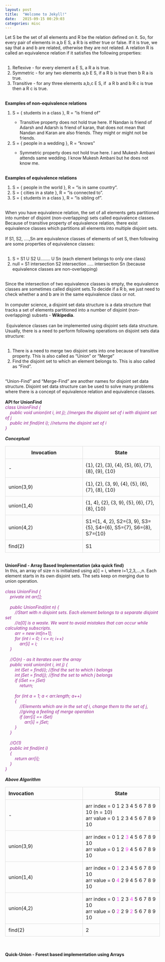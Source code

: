 ```yaml
---
layout: post
title:  "Welcome to Jekyll!"
date:   2015-09-15 00:29:03
categories: misc
---
```


<?xml version="1.0" encoding="UTF-8"?>
<!DOCTYPE html PUBLIC "-//W3C//DTD XHTML 1.0 Transitional//EN" "http://www.w3.org/TR/xhtml1/DTD/xhtml1-transitional.dtd">
<html><head><meta http-equiv="Content-Type" content="text/html; charset=UTF-8"/><meta name="exporter-version" content="Evernote Mac 6.11 (454874)"/><meta name="author" content="anand_vc_com@yahoo.com"/><meta name="created" content="2019-04-01 05:25:53 +0000"/><meta name="source" content="desktop.mac"/><meta name="updated" content="2019-04-02 03:54:12 +0000"/><title>Disjoint Set Data Structure</title></head><body><div>Let S be the set of all elements and R be the relation defined on it. So, for every pair of elements in a,b E S, a R b is either true or false. If it is true, we say that a and b are related, otherwise they are not related. A relation R is called an equivalence relation if it satisfies the following properties:</div><div><br/></div><ol><li>Reflexive - for every element a E S, a R a is true.</li><li>Symmetric - for any two elements a,b E S, if a R b is true then b R a is true.</li><li>Transitive - for any three elements a,b,c E S, if  a R b and b R c is true then a R c is true.</li></ol><div><br/></div><div><b>Examples of non-equivalence relations</b></div><div><ol><li>S = { students in a class }, R = “is friend of”</li><ul><li>Transitive property does not hold true here. If Nandan is friend of Adarsh and Adarsh is friend of karan, that does not mean that Nandan and Karan are also friends. They might or might not be friends.<br/></li></ul><li>S = { people in a wedding }, R = “knows”</li><ul><li>Symmetric property does not hold true here. I and Mukesh Ambani attends same wedding. I know Mukesh Ambani but he does not know me.</li></ul></ol></div><div><br/></div><div><b>Examples of equivalence relations</b></div><div><ol><li>S = { people in the world }, R = “is in same country”.</li><li>S = { cities in a state }, R = “is connected to”.</li><li>S = { students in a class }, R = “is sibling of”.</li></ol></div><div><br/></div><div>When you have equivalence relation, the set of all elements gets partitioned into number of disjoint (non-overlapping) sets called equivalence classes. Because of transitive property of equivalence relation, there exist equivalence classes which partitions all elements into multiple disjoint sets.</div><div><br/></div><div>If S1, S2, ….,Sn are equivalence classes of elements of set S, then following are some properties of equivalence classes:</div><div><br/></div><ol><li>S = S1 U S2 U…….. U Sn (each element belongs to only one class)</li><li>null = S1 intersection S2 intersection ….. intersection Sn (because equivalence classes are non-overlapping)</li></ol><div><br/></div><div>Since the intersection of two equivalence classes is empty, the equivalence classes are sometimes called disjoint sets.To decide if a R b, we just need to check whether a and b are in the same equivalence class or not.</div><div><br/></div><div>In computer science, a disjoint set data structure is a data structure that tracks a set of elements partitioned into a number of disjoint (non-overlapping) subsets - <span style="font-weight: bold;">Wikipedia</span>.</div><div><br/></div><div> Equivalence classes can be implemented using disjoint sets data structure. Usually, there is a need to perform following operations on disjoint sets data structure:</div><div><br/></div><ol><li>There is a need to merge two disjoint sets into one because of transitive property. This is also called as “Union” or “Merge”</li><li>Find the disjoint set to which an element belongs to. This is also called as “Find”. </li></ol><div><br/></div><div>“Union-Find” and “Merge-Find” are another names for disjoint set data structure. Disjoint set data structure can be used to solve many problems where there is a concept of equivalence relation and equivalence classes.</div><div><br/></div><div><span style="font-weight: bold;">API for UnionFind</span></div><div><span style="font-style: italic; color: rgb(148, 33, 146);">class UnionFind {</span></div><div><span style="font-style: italic; color: rgb(148, 33, 146);">    public void union(int i, int j); //merges the disjoint set of i with disjoint set of j</span></div><div><span style="font-style: italic; color: rgb(148, 33, 146);">    public int find(int i); //returns the disjoint set of i</span></div><div><span style="font-style: italic; color: rgb(148, 33, 146);">}</span></div><div><br/></div><div><span style="font-style: italic; font-weight: bold;">Conceptual</span></div><table style="width: 100%; border-collapse: collapse; table-layout: fixed;"><tbody><tr><td style="width: 33.333333333333336%; border: 1px solid rgb(219, 219, 219); padding: 10px; margin: 0px; min-width: 33.333333333333336%;"><div style="text-align: center;"><span style="font-weight: bold;">Invocation</span></div></td><td style="width: 33.333333333333336%; border: 1px solid rgb(219, 219, 219); padding: 10px; margin: 0px; min-width: 33.333333333333336%;"><div style="text-align: center;"><span style="font-weight: bold;">State</span></div></td></tr><tr><td style="border: 1px solid rgb(219, 219, 219); padding: 10px; margin: 0px;"><div>-</div></td><td style="border: 1px solid rgb(219, 219, 219); padding: 10px; margin: 0px;"><div>{1}, {2}, {3}, {4}, {5}, {6}, {7}, {8}, {9}, {10}</div></td></tr><tr><td style="border: 1px solid rgb(219, 219, 219); padding: 10px; margin: 0px;"><div>union(3,9)</div></td><td style="border: 1px solid rgb(219, 219, 219); padding: 10px; margin: 0px;"><div>{1}, {2}, {3, 9}, {4}, {5}, {6}, {7}, {8}, {10}</div></td></tr><tr><td style="border: 1px solid rgb(219, 219, 219); padding: 10px; margin: 0px;"><div>union(1,4)</div></td><td style="border: 1px solid rgb(219, 219, 219); padding: 10px; margin: 0px;"><div>{1, 4}, {2}, {3, 9}, {5}, {6}, {7}, {8}, {10}</div></td></tr><tr><td style="border: 1px solid rgb(219, 219, 219); padding: 10px; margin: 0px;"><div>union(4,2)</div></td><td style="border: 1px solid rgb(219, 219, 219); padding: 10px; margin: 0px;"><div>S1={1, 4, 2}, S2={3, 9}, S3={5}, S4={6}, S5={7}, S6={8}, S7={10}</div></td></tr><tr><td style="border: 1px solid rgb(219, 219, 219); padding: 10px; margin: 0px;"><div>find(2)</div></td><td style="border: 1px solid rgb(219, 219, 219); padding: 10px; margin: 0px;"><div>S1</div></td></tr></tbody></table><div><br/></div><div><span style="font-weight: bold;">UnionFind - Array Based Implementation (aka quick find)</span></div><div>In this, an array of size n is initialized using a[i] = i, where i=1,2,3,…,n. Each element starts in its own disjoint sets. The sets keep on merging due to union operation.</div><div><br/></div><div><span style="font-style: italic; color: rgb(148, 33, 146);">class UnionFind {</span></div><div><span style="font-style: italic; color: rgb(148, 33, 146);">    private int arr[];</span></div><div><br/></div><div><span style="font-style: italic; color: rgb(148, 33, 146);">    public UnionFind(int n) {</span></div><div><span style="font-style: italic; color: rgb(148, 33, 146);">    </span><span style="font-style: italic; color: rgb(148, 33, 146);">    //Start with n disjoint sets. Each element belongs to a separate disjoint set</span></div><div><font color="#942192"><i>        //a[0] is a waste. We want to avoid mistakes that can occur while calculating subscripts.</i></font><br/></div><div><span style="font-style: italic; color: rgb(148, 33, 146);">    </span><span style="font-style: italic; color: rgb(148, 33, 146);">    arr = new int[n+1];</span></div><div><span style="font-style: italic; color: rgb(148, 33, 146);">    </span><span style="font-style: italic; color: rgb(148, 33, 146);">    for (int i = 0; i &lt;= n; i++)</span></div><div><span style="font-style: italic; color: rgb(148, 33, 146);">    </span><span style="font-style: italic; color: rgb(148, 33, 146);">    </span><span style="font-style: italic; color: rgb(148, 33, 146);">    arr[i] = i;</span></div><div><span style="font-style: italic; color: rgb(148, 33, 146);">    }</span></div><div><br/></div><div><span style="font-style: italic; color: rgb(148, 33, 146);">    //O(n) - as it iterates over the array</span></div><div><span style="font-style: italic; color: rgb(148, 33, 146);">    public void union(int i, int j) {</span></div><div><span style="font-style: italic; color: rgb(148, 33, 146);">    </span><span style="font-style: italic; color: rgb(148, 33, 146);">    int iSet = find(i); //find the set to which i belongs</span></div><div><span style="font-style: italic; color: rgb(148, 33, 146);">    </span><span style="font-style: italic; color: rgb(148, 33, 146);">    int jSet = find(j); //find the set to which j belongs</span></div><div><span style="font-style: italic; color: rgb(148, 33, 146);">    </span><span style="font-style: italic; color: rgb(148, 33, 146);">    if (iSet == jSet)</span></div><div><span style="font-style: italic; color: rgb(148, 33, 146);">    </span><span style="font-style: italic; color: rgb(148, 33, 146);">    </span><span style="font-style: italic; color: rgb(148, 33, 146);">    return;</span></div><div><br/></div><div><span style="font-style: italic; color: rgb(148, 33, 146);">    </span><span style="font-style: italic; color: rgb(148, 33, 146);">    for (int a = 1; a &lt; arr.length; a++)</span></div><div><span style="font-style: italic; color: rgb(148, 33, 146);">    </span><span style="font-style: italic; color: rgb(148, 33, 146);">    {</span></div><div><span style="font-style: italic; color: rgb(148, 33, 146);">    </span><span style="font-style: italic; color: rgb(148, 33, 146);">    </span><span style="font-style: italic; color: rgb(148, 33, 146);">    //Elements which are in the set of i, change them to the set of j,</span></div><div><span style="font-style: italic; color: rgb(148, 33, 146);">    </span><span style="font-style: italic; color: rgb(148, 33, 146);">    </span><span style="font-style: italic; color: rgb(148, 33, 146);">    //giving a feeling of merge operation</span></div><div><span style="font-style: italic; color: rgb(148, 33, 146);">    </span><span style="font-style: italic; color: rgb(148, 33, 146);">    </span><span style="font-style: italic; color: rgb(148, 33, 146);">    if (arr[i] == iSet)</span></div><div><span style="font-style: italic; color: rgb(148, 33, 146);">    </span><span style="font-style: italic; color: rgb(148, 33, 146);">    </span><span style="font-style: italic; color: rgb(148, 33, 146);">    </span><span style="font-style: italic; color: rgb(148, 33, 146);">    arr[i] = jSet;</span></div><div><span style="font-style: italic; color: rgb(148, 33, 146);">    </span><span style="font-style: italic; color: rgb(148, 33, 146);">    }</span></div><div><span style="font-style: italic; color: rgb(148, 33, 146);">    }</span></div><div><br/></div><div><span style="font-style: italic; color: rgb(148, 33, 146);">    //O(1)</span></div><div><span style="font-style: italic; color: rgb(148, 33, 146);">    public int find(int i)</span></div><div><span style="font-style: italic; color: rgb(148, 33, 146);">    {</span></div><div><span style="font-style: italic; color: rgb(148, 33, 146);">    </span><span style="font-style: italic; color: rgb(148, 33, 146);">    return arr[i];</span></div><div><span style="font-style: italic; color: rgb(148, 33, 146);">    }</span></div><div><span style="font-style: italic; color: rgb(148, 33, 146);">}</span></div><div><br/></div><div><span style="font-style: italic; font-weight: bold;">Above Algorithm</span></div><table style="width: 100%; border-collapse: collapse; table-layout: fixed;"><tbody><tr><td style="width: 33.333333333333336%; border: 1px solid rgb(219, 219, 219); padding: 10px; margin: 0px; min-width: 33.333333333333336%;"><div><span style="font-weight: bold;">Invocation</span></div></td><td style="width: 33.333333333333336%; border: 1px solid rgb(219, 219, 219); padding: 10px; margin: 0px; min-width: 33.333333333333336%;"><div style="text-align: center;"><span style="font-weight: bold;">State</span></div></td></tr><tr><td style="border: 1px solid rgb(219, 219, 219); padding: 10px; margin: 0px;"><div>-</div></td><td style="border: 1px solid rgb(219, 219, 219); padding: 10px; margin: 0px;"><div>arr index = 0 1 2 3 4 5 6 7 8 9 10 (n = 10)</div><div>arr value = 0 1 2 3 4 5 6 7 8 9 10</div></td></tr><tr><td style="border: 1px solid rgb(219, 219, 219); padding: 10px; margin: 0px;"><div>union(3,9)</div></td><td style="border: 1px solid rgb(219, 219, 219); padding: 10px; margin: 0px;"><div>arr index = 0 1 2 <font color="#ff40ff">3</font> 4 5 6 7 8 9 10</div><div>arr value = 0 1 2 <font color="#ff40ff">9</font> 4 5 6 7 8 9 10</div></td></tr><tr><td style="border: 1px solid rgb(219, 219, 219); padding: 10px; margin: 0px;"><div>union(1,4)</div></td><td style="border: 1px solid rgb(219, 219, 219); padding: 10px; margin: 0px;"><div>arr index = 0 <font color="#ff40ff">1</font> 2 3 4 5 6 7 8 9 10</div><div>arr value = 0 <font color="#ff40ff">4</font> 2 9 4 5 6 7 8 9 10</div></td></tr><tr><td style="border: 1px solid rgb(219, 219, 219); padding: 10px; margin: 0px;"><div>union(4,2)</div></td><td style="border: 1px solid rgb(219, 219, 219); padding: 10px; margin: 0px;"><div>arr index = 0 <font color="#ff40ff">1</font> 2 3 <font color="#ff40ff">4</font> 5 6 7 8 9 10</div><div>arr value = 0 <font color="#ff40ff">2</font> 2 9<font color="#ff40ff"> 2</font> 5 6 7 8 9 10</div></td></tr><tr><td style="border: 1px solid rgb(219, 219, 219); padding: 10px; margin: 0px;"><div>find(2)</div></td><td style="border: 1px solid rgb(219, 219, 219); padding: 10px; margin: 0px;"><div>2</div></td></tr></tbody></table><div><br/></div><div><br/></div><div><span style="font-weight: bold;">Quick-Union - Forest based implementation using Arrays</span></div><div><br/></div></body></html>
